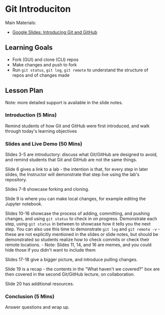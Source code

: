 # Git Introduciton

Main Materials:
- [Google Slides: Introducing Git and GitHub](https://docs.google.com/presentation/d/1SOQBauuhUYVO8vyr1bZQjL1_MPkgwi1rhoazlElKZJ4/edit?usp=sharing)

## Learning Goals

- Fork (GUI) and clone (CLI) repos
- Make changes and push to fork
- Run `git status`, `git log`, `git remote` to understand the structure of repos and of changes made

## Lesson Plan

Note: more detailed support is available in the slide notes.

### Introduction (5 Mins)

Remind students of how Git and GitHub were first introduced, and walk through today's learning objectives

### Slides and Live Demo (50 Mins)

Slides 3-5 are introductory: discuss what Git/GitHub are designed to avoid, and remind students that Git and GitHub are not the same things.

Slide 6 gives a link to a lab - the intention is that, for every step in later slides, the Instructor will demonstrate that step live using the lab's repository.

Slides 7-8 showcase forking and cloning.

Slide 9 is where you can make local changes, for example editing the Jupyter notebook.

Slides 10-16 showcase the process of adding, committing, and pushing changes, and using `git status` to check in on progress. Demonstrate each step, using `git status` in between to showcase how it tells you the next step. You can also use this time to demonstrate `git log` and `git remote -v` - these are not explicitly mentioned in the slides or slide notes, but should be demonstrated so students realize how to check commits or check their remote locations.
    - Note: Slides 11, 14, and 16 are memes, and you could hide those if you didn't want to include them

Slides 17-18 give a bigger picture, and introduce pulling changes.

Slide 19 is a recap - the contents in the "What haven't we covered?" box are then covered in the second Git/GitHub lecture, on collaboration.

Slide 20 has additional resources.

### Conclusion (5 Mins)

Answer questions and wrap up.

